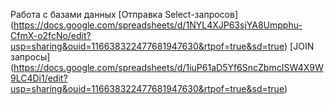 Работа с базами данных
[Отправка Select-запросов]
(https://docs.google.com/spreadsheets/d/1NYL4XJP63sjYA8Umpphu-CfmX-o2fcNo/edit?usp=sharing&ouid=116638322477681947630&rtpof=true&sd=true)
[JOIN запросы]
(https://docs.google.com/spreadsheets/d/1iuP61aD5Yf6SncZbmcISW4X9W9LC4Di1/edit?usp=sharing&ouid=116638322477681947630&rtpof=true&sd=true)


